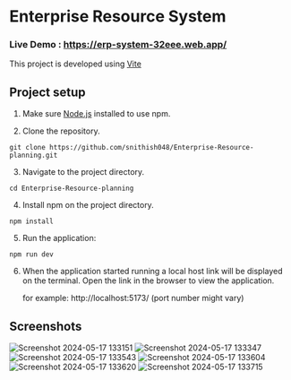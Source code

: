 # Enterprise Resource System

### Live Demo : https://erp-system-32eee.web.app/

This project is developed using [Vite](https://vitejs.dev/guide/)

## Project setup

1. Make sure [Node.js](https://nodejs.org/en/download/package-manager) installed to use npm. 

2. Clone the repository.
```
git clone https://github.com/snithish048/Enterprise-Resource-planning.git
```
3. Navigate to the project directory.
```
cd Enterprise-Resource-planning
```
4. Install npm on the project directory.
```
npm install 
```
5. Run the application:
```
npm run dev
```
6. When the application started running a local host link will be displayed on the terminal.
  Open the link in the browser to view the application.

    for example:  http://localhost:5173/ (port number might vary)

## Screenshots


![Screenshot 2024-05-17 133151](https://github.com/snithish048/Enterprise-Resource-planning/assets/56190555/d6f70d99-c3a9-4d0b-abda-cf87c5f8e8cd)
![Screenshot 2024-05-17 133347](https://github.com/snithish048/Enterprise-Resource-planning/assets/56190555/802b1455-2bf0-425c-bcf3-89d1a00d964f)
![Screenshot 2024-05-17 133543](https://github.com/snithish048/Enterprise-Resource-planning/assets/56190555/b8e7e5d0-4d1e-4626-bd65-35fa3166085d)
![Screenshot 2024-05-17 133604](https://github.com/snithish048/Enterprise-Resource-planning/assets/56190555/8277d128-4014-4ab5-ad91-68d9b5127d3d)
![Screenshot 2024-05-17 133620](https://github.com/snithish048/Enterprise-Resource-planning/assets/56190555/d3721590-ee30-4592-9eee-4de9408849df)
![Screenshot 2024-05-17 133715](https://github.com/snithish048/Enterprise-Resource-planning/assets/56190555/be3be7aa-f250-49e4-9e04-37b44529a720)






